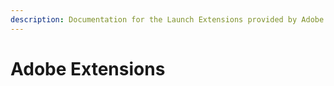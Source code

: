 ```yaml
---
description: Documentation for the Launch Extensions provided by Adobe solutions.
---
```


# Adobe Extensions

